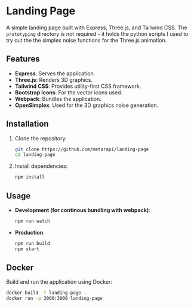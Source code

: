 # Landing Page

A simple landing page built with Express, Three.js, and Tailwind CSS.
The `prototyping` directory is not required - it holds the python scripts I used to try out the the simplex noise functions for the Three.js animation.

## Features

- **Express**: Serves the application.
- **Three.js**: Renders 3D graphics.
- **Tailwind CSS**: Provides utility-first CSS framework.
- **Bootstrap Icons**: For the vector icons used.
- **Webpack**: Bundles the application.
- **OpenSimplex**: Used for the 3D graphics noise generation.

## Installation

1. Clone the repository:
    ```sh
    git clone https://github.com/metarapi/landing-page
    cd landing-page
    ```

2. Install dependencies:
    ```sh
    npm install
    ```

## Usage

- **Development (for continous bundling with webpack)**: 
    ```sh
    npm run watch
    ```

- **Production**: 
    ```sh
    npm run build
    npm start
    ```

## Docker

Build and run the application using Docker:
```sh
docker build -t landing-page .
docker run -p 3000:3000 landing-page